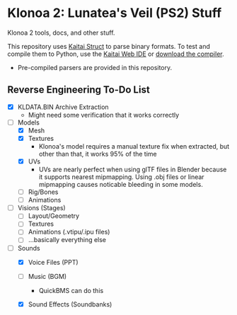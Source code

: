 # Klonoa 2: Lunatea's Veil (PS2) Stuff
Klonoa 2 tools, docs, and other stuff.

This repository uses [Kaitai Struct](https://kaitai.io) to parse binary formats. To test and compile them to Python, use the [Kaitai Web IDE](https://ide.kaitai.io) or [download the compiler](https://kaitai.io/#download). 
* Pre-compiled parsers are provided in this repository.

## Reverse Engineering To-Do List
- [x] KLDATA.BIN Archive Extraction
    * Might need some verification that it works correctly
- [ ] Models
    - [x] Mesh
    - [x] Textures
        * Klonoa's model requires a manual texture fix when extracted, but other than that, it works 95% of the time
    - [x] UVs
        * UVs are nearly perfect when using glTF files in Blender because it supports nearest mipmapping. Using .obj files or linear mipmapping causes noticable bleeding in some models.
    - [ ] Rig/Bones
    - [ ] Animations
- [ ] Visions (Stages)
    - [ ] Layout/Geometry
    - [ ] Textures
    - [ ] Animations (.vtipu/.ipu files)
    - [ ] ...basically everything else
- [ ] Sounds
    - [x] Voice Files (PPT)
    - [ ] Music (BGM)
        * QuickBMS can do this
    - [x] Sound Effects (Soundbanks)

